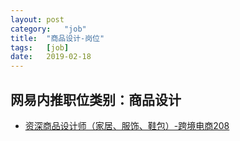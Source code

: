 ```yaml
---
layout:	post
category:	"job"
title:	"商品设计-岗位"
tags:	[job]
date:	2019-02-18
---
```

## 网易内推职位类别：商品设计
- [资深商品设计师（家居、服饰、鞋包）-跨境电商208](http://mobile.bole.netease.com/bole/boleDetail?id=9351&employeeId=346f03c3cda5f04c&key=all)
